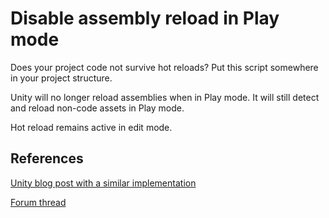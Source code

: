 # Disable assembly reload in Play mode

Does your project code not survive hot reloads? Put this script somewhere in your project structure.

Unity will no longer reload assemblies when in Play mode. It will still detect and reload non-code assets in Play mode.

Hot reload remains active in edit mode.

## References

[Unity blog post with a similar implementation](https://support.unity3d.com/hc/en-us/articles/210452343-How-to-stop-automatic-assembly-compilation-from-script)

[Forum thread](https://forum.unity3d.com/threads/solved-turning-off-the-auto-compile.422302/)
